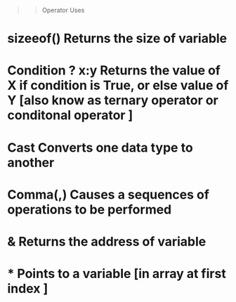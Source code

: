 >> Operator                              Uses

#   sizeeof()                   Returns the size of variable
#   Condition ? x:y             Returns the value of X if condition is True, or else value of Y [also know as ternary operator or conditonal operator ]
#   Cast                        Converts one data type to another
#   Comma(,)                    Causes a sequences of operations to be performed
#   &                           Returns the address of variable
#   *                           Points to a variable [in array at first index ]
